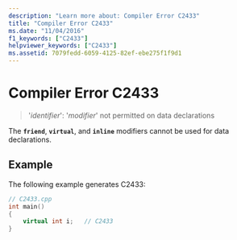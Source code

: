 ```yaml
---
description: "Learn more about: Compiler Error C2433"
title: "Compiler Error C2433"
ms.date: "11/04/2016"
f1_keywords: ["C2433"]
helpviewer_keywords: ["C2433"]
ms.assetid: 7079fedd-6059-4125-82ef-ebe275f1f9d1
---
```

# Compiler Error C2433

> '*identifier*': '*modifier*' not permitted on data declarations

The **`friend`**, **`virtual`**, and **`inline`** modifiers cannot be used for data declarations.

## Example

The following example generates C2433:

```cpp
// C2433.cpp
int main()
{
    virtual int i;   // C2433
}
```
